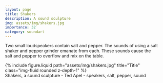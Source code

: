 ```yaml
---
layout: page
title: Shakers
description: A sound sculpture 
img: assets/img/shakers.jpg
importance: 32
category: soundart
---
```


Two small loudspeakers contain salt and pepper. The sounds of using a salt shaker and pepper grinder emanate from each. These sounds cause the salt and pepper to overflow and mix on the table.


<div class="row">
    <div class="col-sm mt-3 mt-md-0">
        {% include figure.liquid path="assets/img/shakers.jpg" title="Title" class="img-fluid rounded z-depth-1" %}
    </div>
</div>
<div class="caption">
    Shakers, a sound sculpture - Ted Apel - speakers, salt, pepper, sound

</div>



